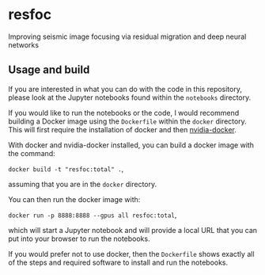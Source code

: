 # resfoc
Improving seismic image focusing via residual migration and deep neural networks  

## Usage and build
If you are interested in what you can do with the code in this repository,
please look at the Jupyter notebooks found within the `notebooks`
directory.

If you would like to run the notebooks or the code, I would recommend building
a Docker image using the `Dockerfile` within the `docker` directory. 
This will first require the installation of docker
and then [nvidia-docker](https://github.com/NVIDIA/nvidia-docker).

With docker and nvidia-docker installed, you can build a docker image with the command:

`docker build -t "resfoc:total" .`,

assuming that you are in the `docker` directory.

You can then run the docker image with:

`docker run -p 8888:8888 --gpus all resfoc:total`,

which will start a Jupyter notebook and will provide a local URL that you can put
into your browser to run the notebooks.

If you would prefer not to use docker, then the `Dockerfile` shows exactly all of the 
steps and required software to install and run the notebooks.
